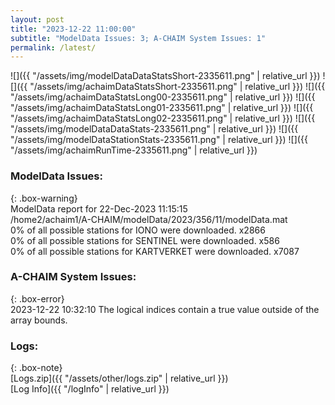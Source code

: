 ```yaml
---
layout: post
title: "2023-12-22 11:00:00"
subtitle: "ModelData Issues: 3; A-CHAIM System Issues: 1"
permalink: /latest/
---
```


![]({{ "/assets/img/modelDataDataStatsShort-2335611.png" | relative_url }})
![]({{ "/assets/img/achaimDataStatsShort-2335611.png" | relative_url }})
![]({{ "/assets/img/achaimDataStatsLong00-2335611.png" | relative_url }})
![]({{ "/assets/img/achaimDataStatsLong01-2335611.png" | relative_url }})
![]({{ "/assets/img/achaimDataStatsLong02-2335611.png" | relative_url }})
![]({{ "/assets/img/modelDataDataStats-2335611.png" | relative_url }})
![]({{ "/assets/img/modelDataStationStats-2335611.png" | relative_url }})
![]({{ "/assets/img/achaimRunTime-2335611.png" | relative_url }})


### ModelData Issues:  
  
{: .box-warning}  
 ModelData report for 22-Dec-2023 11:15:15   
 /home2/achaim1/A-CHAIM/modelData/2023/356/11/modelData.mat   
 0% of all possible stations for IONO were downloaded. x2866   
 0% of all possible stations for SENTINEL were downloaded. x586   
 0% of all possible stations for KARTVERKET were downloaded. x7087   
  
### A-CHAIM System Issues:  
  
{: .box-error}  
2023-12-22 10:32:10 The logical indices contain a true value outside of the array bounds.  

### Logs:  
  
{: .box-note}  
[Logs.zip]({{ "/assets/other/logs.zip" | relative_url }})  
[Log Info]({{ "/logInfo" | relative_url }})  
